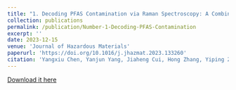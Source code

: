 ```yaml
---
title: "1. Decoding PFAS Contamination via Raman Spectroscopy: A Combined DFT and Machine Learning Investigation"
collection: publications
permalink: /publication/Number-1-Decoding-PFAS-Contamination
excerpt: ''
date: 2023-12-15
venue: 'Journal of Hazardous Materials'
paperurl: 'https://doi.org/10.1016/j.jhazmat.2023.133260'
citation: 'Yangxiu Chen, Yanjun Yang, Jiaheng Cui, Hong Zhang, Yiping Zhao, Decoding PFAS contamination via Raman spectroscopy: A combined DFT and machine learning investigation, Journal of Hazardous Materials, Volume 465, 2024, 133260, ISSN 0304-3894.'
---
```


[Download it here](https://doi.org/10.1016/j.jhazmat.2023.133260)
